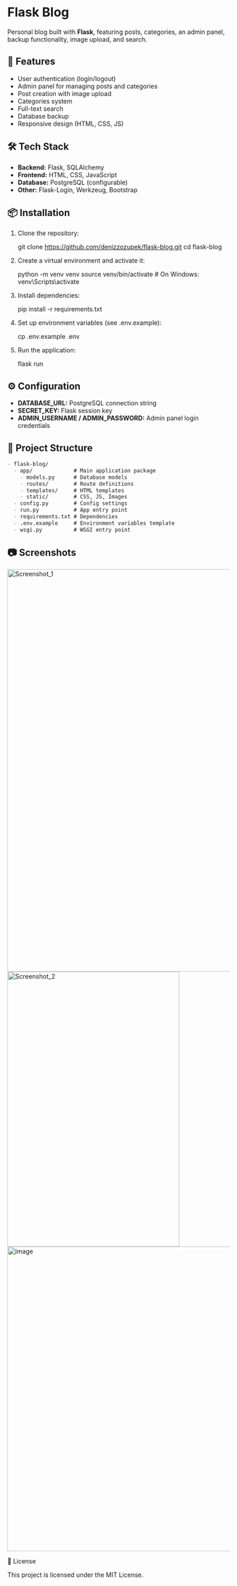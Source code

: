 
# Flask Blog

Personal blog built with **Flask**, featuring posts, categories, an admin panel, backup functionality, image upload, and search.

## 🚀 Features
- User authentication (login/logout)
- Admin panel for managing posts and categories
- Post creation with image upload
- Categories system
- Full-text search
- Database backup
- Responsive design (HTML, CSS, JS)

## 🛠️ Tech Stack
- **Backend:** Flask, SQLAlchemy
- **Frontend:** HTML, CSS, JavaScript
- **Database:** PostgreSQL (configurable)
- **Other:** Flask-Login, Werkzeug, Bootstrap

## 📦 Installation
1. Clone the repository:
   
   git clone https://github.com/denizzozupek/flask-blog.git
   cd flask-blog


2. Create a virtual environment and activate it:

   
   python -m venv venv
   source venv/bin/activate   # On Windows: venv\Scripts\activate
   

3. Install dependencies:

   
   pip install -r requirements.txt
  

4. Set up environment variables (see .env.example):

  
   cp .env.example .env
  

5. Run the application:

   
   flask run
   

## ⚙️ Configuration

* **DATABASE\_URL:** PostgreSQL connection string
* **SECRET\_KEY:** Flask session key
* **ADMIN\_USERNAME / ADMIN\_PASSWORD:** Admin panel login credentials

## 📂 Project Structure

```markdown
- flask-blog/
  - app/             # Main application package
    - models.py      # Database models
    - routes/        # Route definitions
    - templates/     # HTML templates
    - static/        # CSS, JS, Images
  - config.py        # Config settings
  - run.py           # App entry point
  - requirements.txt # Dependencies
  - .env.example     # Environment variables template
  - wsgi.py          # WSGI entry point
```


## 📷 Screenshots

<p float="left">

  <img width="1903" height="912" alt="Screenshot_1" src="https://github.com/user-attachments/assets/f469e13e-56ad-4790-a91b-230cd250ffaa" />
  <img width="390" height="623" alt="Screenshot_2" src="https://github.com/user-attachments/assets/58f1b1c9-438e-4237-b06f-ef788a3c346a" />
  <img width="1892" height="690" alt="image" src="https://github.com/user-attachments/assets/f80e66ad-4921-45fb-9c62-cfce47bef100" />


</p>

📝 License

This project is licensed under the MIT License.




